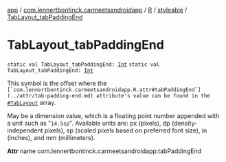 [app](../../../index.md) / [com.lennertbontinck.carmeetsandroidapp](../../index.md) / [R](../index.md) / [styleable](index.md) / [TabLayout_tabPaddingEnd](./-tab-layout_tab-padding-end.md)

# TabLayout_tabPaddingEnd

`static val TabLayout_tabPaddingEnd: `[`Int`](https://kotlinlang.org/api/latest/jvm/stdlib/kotlin/-int/index.html)
`static val TabLayout_tabPaddingEnd: `[`Int`](https://kotlinlang.org/api/latest/jvm/stdlib/kotlin/-int/index.html)

This symbol is the offset where the ``[`com.lennertbontinck.carmeetsandroidapp.R.attr#tabPaddingEnd`](../attr/tab-padding-end.md) attribute's value can be found in the ``[`#TabLayout`](-tab-layout.md) array.

May be a dimension value, which is a floating point number appended with a unit such as "`14.5sp`". Available units are: px (pixels), dp (density-independent pixels), sp (scaled pixels based on preferred font size), in (inches), and mm (millimeters).

**Attr**
name com.lennertbontinck.carmeetsandroidapp:tabPaddingEnd

